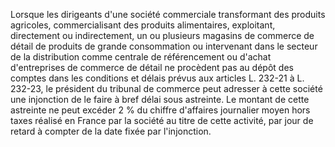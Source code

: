 Lorsque les dirigeants d'une société commerciale transformant des produits agricoles, commercialisant des produits alimentaires, exploitant, directement ou indirectement, un ou plusieurs magasins de commerce de détail de produits de grande consommation ou intervenant dans le secteur de la distribution comme centrale de référencement ou d'achat d'entreprises de commerce de détail ne procèdent pas au dépôt des comptes dans les conditions et délais prévus aux articles L. 232-21 à L. 232-23, le président du tribunal de commerce peut adresser à cette société une injonction de le faire à bref délai sous astreinte. Le montant de cette astreinte ne peut excéder 2 % du chiffre d'affaires journalier moyen hors taxes réalisé en France par la société au titre de cette activité, par jour de retard à compter de la date fixée par l'injonction.

